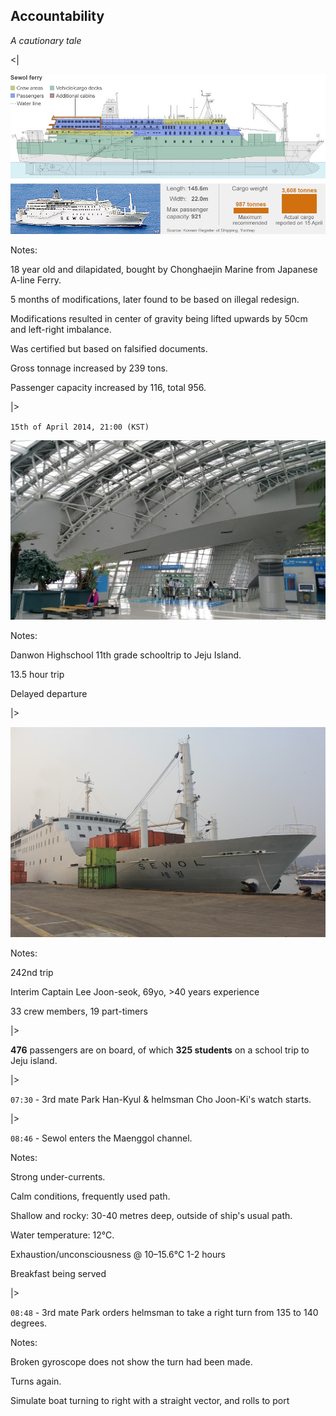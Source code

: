 ## Accountability

_A cautionary tale_

<|

![](slides/img/sewol_profile.jpg)

Notes:

18 year old and dilapidated, bought by Chonghaejin Marine from Japanese A-line Ferry.

5 months of modifications, later found to be based on illegal redesign.

Modifications resulted in center of gravity being lifted upwards by 50cm and left-right imbalance.

Was certified but based on falsified documents.

Gross tonnage increased by 239 tons.

Passenger capacity increased by 116, total 956.

|>

`15th of April 2014, 21:00 (KST)`

![](slides/img/incheon-terminal.jpg)

Notes:

Danwon Highschool 11th grade schooltrip to Jeju Island.

13.5 hour trip

Delayed departure

|>

![](slides/img/docked-sewol.jpg)

Notes:

242nd trip

Interim Captain Lee Joon-seok, 69yo, >40 years experience

33 crew members, 19 part-timers

|>

**476** passengers are on board, of which **325 students** on a school trip to Jeju island.

|>

`07:30` - 3rd mate Park Han-Kyul & helmsman Cho Joon-Ki's watch starts.

|>

`08:46` - Sewol enters the Maenggol channel.

Notes:

Strong under-currents.

Calm conditions, frequently used path.

Shallow and rocky: 30-40 metres deep, outside of ship's usual path.

Water temperature: 12°C.

Exhaustion/unconsciousness @ 10–15.6°C 1-2 hours

Breakfast being served

|>

`08:48` - 3rd mate Park orders helmsman to take a right turn from 135 to 140 degrees.

Notes:

Broken gyroscope does not show the turn had been made.

Turns again.

Simulate boat turning to right with a straight vector, and rolls to port